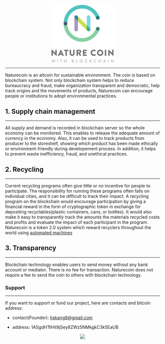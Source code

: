 <p align="center"><img width="40%" src="logo/logo.png" /></p>

--------------------------------------------------------------------------------

Naturecoin is an altcoin for sustainable environment. The coin is based on blockchain system.
Not only blockchain system helps to reduce bureaucracy and fraud, make organization transparent and democratic, help track origins and the movements of products, Naturecoin can encourage people or institutions to adopt environmental practices.

## 1. Supply chain management
---
All supply and demand is recorded in blockchain server so the whole economy can be monitored.
This enables to release the adequate amount of currency in the economy. Also, it can be used to track products from producer to the storeshelf, showing which product has been made ethically or environment-friendly during developement process. In addition, it helps to prevent waste inefficiency, fraud, and unethical practices.

## 2. Recycling
---
Current recycling programs often give little or no incentive for people to participate. The responsibility for running these programs often falls on individual cities, and it can be difficult to track their impact. A recycling program on the blockchain would encourage participation by giving a financial reward in the form of cryptographic token in exchange for depositing recyclables(plastic containers, cans, or bottles). It would also make it easy to transparently track the amounts the materials recycled costs and profits and evaluate the impact of each participant in the program. Naturecoin is a token 2.0 system which reward recyclers throughout the world using [automated machines](https://www.youtube.com/watch?v=TGJ6al46fDw&t=39s)

## 3. Transparency
---
Blockchain technology enables users to send money without any bank account or mediator. There is no fee for transaction. Naturecoin does not require a fee to send the coin to others with blockchain technology.


### Support
---
If you want to support or fund our project, here are contacts and bitcoin address:

- contact(Founder): [hskang9@gmail.com](mailto:hskang9@gmail.com)

- address: 1ASgdHTtHit9jSey8ZWz5NMkgkC3k5EaUB

<p align="center"><img width="40%" src="img/bitcoin_adress.jpeg" /></p>

